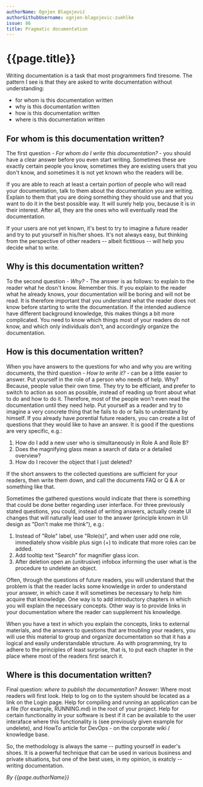 ```yaml
---
authorName: Ognjen Blagojević
authorGithubUsername: ognjen-blagojevic-zuehlke
issue: 86
title: Pragmatic documentation
---
```

# {{page.title}}

Writing documentation is a task that most programmers find tiresome. The pattern I see is that they are asked to write documentation without understanding:
* for whom is this documentation written
* why is this documentation written
* how is this documentation written
* where is this documentation written


## For whom is this documentation written?
  
The first question - _For whom do I write this documentation?_ - you should have a clear answer before you even start writing. Sometimes these are exactly certain people you know, sometimes they are existing users that you don't  know, and sometimes it is not yet known who the readers will be.

If you are able to reach at least a certain portion of people who will read your documentation, talk to them about the documentation you are writing. Explain to them that you are doing something they should use and that you want to do it in the best possible way. It will surely help you, because it is in their interest. After all, they are the ones who will eventually read the documentation.

If your users are not yet known, it's best to try to imagine a future reader and try to put yourself in his/her shoes. It's not always easy, but thinking from the perspective of other readers -- albeit fictitious -- will help you decide what to write.

## Why is this documentation written?

To the second question - _Why?_ - The answer is as follows: to explain to the reader what he dosn't know. Remember this. If you explain to the reader what he already knows, your documentation will be boring and will not be read. It is therefore important that you understand what the reader does not know before starting to write the documentation. If the intended audience have different background knowledge, this makes things a bit more complicated. You need to know which things most of your readers do not know, and which only individuals don't, and accordingly organize the documentation.

## How is this documentation written?

When you have answers to the questions for who and why you are writing documents, the third question - _How to write it?_ - can be a little easier to answer. Put yourself in the role of a person who needs of help. Why? Because, people value their own time. They try to be efficiant, and prefer to switch to action as soon as possible,  instead of reading up front about what to do and how to do it. Therefore, most of the people won't even read the documentation until they need help. Put yourself as a reader and try to imagine a very concrete thing that he fails to do or fails to understand by himself. If you already have porential future readers, you can create a list of questions that they would like to have an answer. It is good if the questions are very specific, e.g.:

1. How do I add a new user who is simultaneously in Role A and Role B?
2. Does the magnifying glass mean a search of data or a detailed overview?
3. How do I recover the object that I just deleted?

If the short answers to the collected questions are sufficient for your readers, then write them down, and call the documents FAQ or Q & A or something like that. 

Sometimes the gathered questions would indicate that there is something that  could be done better regarding user interface. For three previously stated questions, you could, instead of writing answers, actually create UI changes that will naturally lead user to the answer (principle known in UI design as "Don't make me think"), e.g.:

1. Instead of "Role" label, use "Role(s)", and when user add one role, immediately show visible plus sign (+) to indicate that more roles can be  added.
2. Add tooltip text "Search" for magnifier glass icon.
3. After deletion open an (unitrusive) infobox informing the user what is the procedure to undelete an object.

Often, through the questions of future readers, you will understand that the problem is that the reader lacks some knowledge in order to understand your answer, in which case it will sometimes be necessary to help him acquire that knowledge. One way is to add introductory chapters in which you will explain the necessary concepts. Other way is to provide links in your documentation where the reader can supplement his knowledge.

When you have a text in which you explain the concepts, links to external materials, and the answers to questions that are troubling your readers, you will use this material to group and organize documentation so that it has a logical and easily understandable structure. As with programming, try to adhere to the principles of least surprise, that is, to put each chapter in the place where most of the readers first search it.

## Where is this documentation written?

Final question: _where to publish the documentation?_ Answer: Where most readers will first look. Help to log on to the system should be located as a link on the Login page. Help for compiling and running an application can be a file (for example, RUNNING.md) in the root of your project. Help for certain functionality in your software is best if it can be available to the user interaface where this functionality is (see previously given example for undelete), and HowTo article for DevOps - on the corporate wiki / knowledge base.

So, the methodology is always the same -- putting yourself in eader's shoes. It is a powerful technique that can be used in various business and private situations, but one of the best uses, in my opinion, is exatcly -- writing documentation.

*By {{page.authorName}}*
